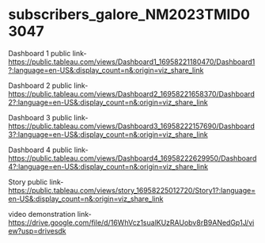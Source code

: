 # subscribers_galore_NM2023TMID03047
Dashboard 1 public link-https://public.tableau.com/views/Dashboard1_16958221180470/Dashboard1?:language=en-US&:display_count=n&:origin=viz_share_link



Dashboard 2 public link-https://public.tableau.com/views/Dashboard2_16958221658370/Dashboard2?:language=en-US&:display_count=n&:origin=viz_share_link



Dashboard 3 public link-https://public.tableau.com/views/Dashboard3_16958222157690/Dashboard3?:language=en-US&:display_count=n&:origin=viz_share_link



Dashboard 4 public link-https://public.tableau.com/views/Dashboard4_16958222629950/Dashboard4?:language=en-US&:display_count=n&:origin=viz_share_link



Story public link-https://public.tableau.com/views/story_16958225012720/Story1?:language=en-US&:display_count=n&:origin=viz_share_link



video demonstration link-https://drive.google.com/file/d/16WhVcz1sualKUzRAUobv8rB9ANedGp1J/view?usp=drivesdk
